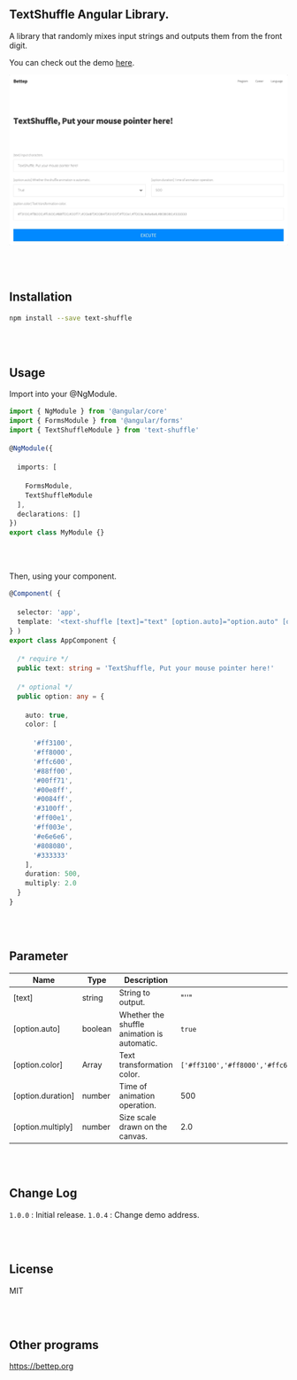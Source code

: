 ## TextShuffle Angular Library.

A library that randomly mixes input strings and outputs them from the front digit.

You can check out the demo <a href="https://bettep.org/text-shuffle">here</a>.

![Excute](https://raw.githubusercontent.com/Hongdaesik/TextShuffle/master/DEMO.gif)

<br><br>

## Installation

```bash
npm install --save text-shuffle 
```

<br><br>

## Usage

Import into your @NgModule.
```typescript
import { NgModule } from '@angular/core'
import { FormsModule } from '@angular/forms'
import { TextShuffleModule } from 'text-shuffle'

@NgModule({

  imports: [

    FormsModule,
    TextShuffleModule
  ],
  declarations: []
})
export class MyModule {}
```

<br><br>

Then, using your component.
```typescript
@Component( {

  selector: 'app',
  template: '<text-shuffle [text]="text" [option.auto]="option.auto" [option.color]="option.color" [option.duration]="option.duration" [option.multiply]="option.multiply"></text-shuffle>'
} )
export class AppComponent {

  /* require */
  public text: string = 'TextShuffle, Put your mouse pointer here!'

  /* optional */
  public option: any = {

    auto: true,
    color: [

      '#ff3100',
      '#ff8000',
      '#ffc600',
      '#88ff00',
      '#00ff71',
      '#00e8ff',
      '#0084ff',
      '#3100ff',
      '#ff00e1',
      '#ff003e',
      '#e6e6e6',
      '#808080',
      '#333333'
    ],
    duration: 500,
    multiply: 2.0
  }
}
```

<br><br>

## Parameter
|Name|Type|Description|Default|
|---|---|---|---|
|[text]|string|String to output.|"''"|
|[option.auto]|boolean|Whether the shuffle animation is automatic.|`true`|
|[option.color]|Array|Text transformation color.|`['#ff3100','#ff8000','#ffc600','#88ff00','#00ff71','#00e8ff','#0084ff','#3100ff''#ff00e1','#ff003e','#e6e6e6','#808080','#333333']`|
|[option.duration]|number|Time of animation operation.|500|
|[option.multiply]|number|Size scale drawn on the canvas.|2.0|

<br><br>

## Change Log

`1.0.0` : Initial release.
`1.0.4` : Change demo address.

<br><br>

## License

MIT

<br><br>

## Other programs

<https://bettep.org>